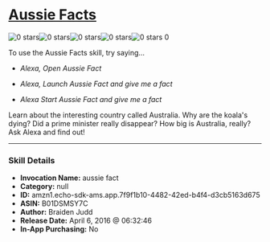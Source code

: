 # [Aussie Facts](http://alexa.amazon.com/#skills/amzn1.echo-sdk-ams.app.7f9f1b10-4482-42ed-b4f4-d3cb5163d675)
![0 stars](../../images/ic_star_border_black_18dp_1x.png)![0 stars](../../images/ic_star_border_black_18dp_1x.png)![0 stars](../../images/ic_star_border_black_18dp_1x.png)![0 stars](../../images/ic_star_border_black_18dp_1x.png)![0 stars](../../images/ic_star_border_black_18dp_1x.png) 0

To use the Aussie Facts skill, try saying...

* *Alexa, Open Aussie Fact*

* *Alexa, Launch Aussie Fact and give me a fact*

* *Alexa Start Aussie Fact and give me a fact*

Learn about the interesting country called Australia. Why are the koala's dying? Did a prime minister really disappear? How big is Australia, really? Ask Alexa and find out!

***

### Skill Details

* **Invocation Name:** aussie fact
* **Category:** null
* **ID:** amzn1.echo-sdk-ams.app.7f9f1b10-4482-42ed-b4f4-d3cb5163d675
* **ASIN:** B01DSMSY7C
* **Author:** Braiden Judd
* **Release Date:** April 6, 2016 @ 06:32:46
* **In-App Purchasing:** No
